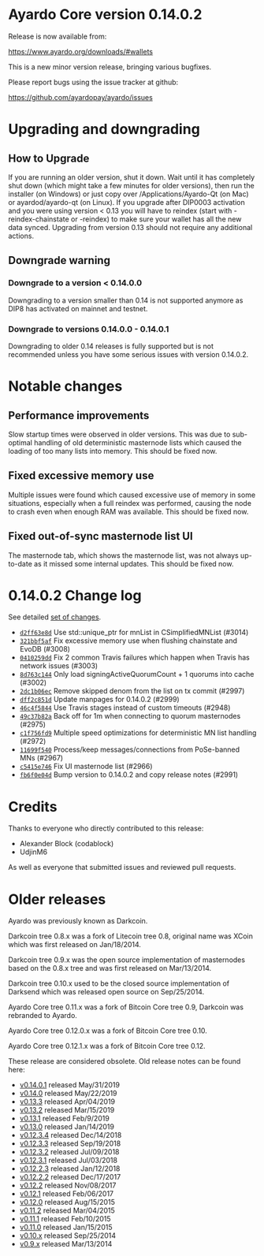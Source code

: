 Ayardo Core version 0.14.0.2
==========================

Release is now available from:

  <https://www.ayardo.org/downloads/#wallets>

This is a new minor version release, bringing various bugfixes.

Please report bugs using the issue tracker at github:

  <https://github.com/ayardopay/ayardo/issues>


Upgrading and downgrading
=========================

How to Upgrade
--------------

If you are running an older version, shut it down. Wait until it has completely
shut down (which might take a few minutes for older versions), then run the
installer (on Windows) or just copy over /Applications/Ayardo-Qt (on Mac) or
ayardod/ayardo-qt (on Linux). If you upgrade after DIP0003 activation and you were
using version < 0.13 you will have to reindex (start with -reindex-chainstate
or -reindex) to make sure your wallet has all the new data synced. Upgrading from
version 0.13 should not require any additional actions.

Downgrade warning
-----------------

### Downgrade to a version < 0.14.0.0

Downgrading to a version smaller than 0.14 is not supported anymore as DIP8 has
activated on mainnet and testnet.

### Downgrade to versions 0.14.0.0 - 0.14.0.1

Downgrading to older 0.14 releases is fully supported but is not
recommended unless you have some serious issues with version 0.14.0.2.

Notable changes
===============

Performance improvements
------------------------
Slow startup times were observed in older versions. This was due to sub-optimal handling of old
deterministic masternode lists which caused the loading of too many lists into memory. This should be
fixed now.

Fixed excessive memory use
--------------------------
Multiple issues were found which caused excessive use of memory in some situations, especially when
a full reindex was performed, causing the node to crash even when enough RAM was available. This should
be fixed now.

Fixed out-of-sync masternode list UI
------------------------------------
The masternode tab, which shows the masternode list, was not always up-to-date as it missed some internal
updates. This should be fixed now.

0.14.0.2 Change log
===================

See detailed [set of changes](https://github.com/ayardopay/ayardo/compare/v0.14.0.1...ayardopay:v0.14.0.2).

- [`d2ff63e8d`](https://github.com/ayardopay/ayardo/commit/d2ff63e8d) Use std::unique_ptr for mnList in CSimplifiedMNList (#3014)
- [`321bbf5af`](https://github.com/ayardopay/ayardo/commit/321bbf5af) Fix excessive memory use when flushing chainstate and EvoDB (#3008)
- [`0410259dd`](https://github.com/ayardopay/ayardo/commit/0410259dd) Fix 2 common Travis failures which happen when Travis has network issues (#3003)
- [`8d763c144`](https://github.com/ayardopay/ayardo/commit/8d763c144) Only load signingActiveQuorumCount + 1 quorums into cache (#3002)
- [`2dc1b06ec`](https://github.com/ayardopay/ayardo/commit/2dc1b06ec) Remove skipped denom from the list on tx commit (#2997)
- [`dff2c851d`](https://github.com/ayardopay/ayardo/commit/dff2c851d) Update manpages for 0.14.0.2 (#2999)
- [`46c4f5844`](https://github.com/ayardopay/ayardo/commit/46c4f5844) Use Travis stages instead of custom timeouts (#2948)
- [`49c37b82a`](https://github.com/ayardopay/ayardo/commit/49c37b82a) Back off for 1m when connecting to quorum masternodes (#2975)
- [`c1f756fd9`](https://github.com/ayardopay/ayardo/commit/c1f756fd9) Multiple speed optimizations for deterministic MN list handling (#2972)
- [`11699f540`](https://github.com/ayardopay/ayardo/commit/11699f540) Process/keep messages/connections from PoSe-banned MNs (#2967)
- [`c5415e746`](https://github.com/ayardopay/ayardo/commit/c5415e746) Fix UI masternode list (#2966)
- [`fb6f0e04d`](https://github.com/ayardopay/ayardo/commit/fb6f0e04d) Bump version to 0.14.0.2 and copy release notes (#2991)

Credits
=======

Thanks to everyone who directly contributed to this release:

- Alexander Block (codablock)
- UdjinM6

As well as everyone that submitted issues and reviewed pull requests.

Older releases
==============

Ayardo was previously known as Darkcoin.

Darkcoin tree 0.8.x was a fork of Litecoin tree 0.8, original name was XCoin
which was first released on Jan/18/2014.

Darkcoin tree 0.9.x was the open source implementation of masternodes based on
the 0.8.x tree and was first released on Mar/13/2014.

Darkcoin tree 0.10.x used to be the closed source implementation of Darksend
which was released open source on Sep/25/2014.

Ayardo Core tree 0.11.x was a fork of Bitcoin Core tree 0.9,
Darkcoin was rebranded to Ayardo.

Ayardo Core tree 0.12.0.x was a fork of Bitcoin Core tree 0.10.

Ayardo Core tree 0.12.1.x was a fork of Bitcoin Core tree 0.12.

These release are considered obsolete. Old release notes can be found here:

- [v0.14.0.1](https://github.com/ayardopay/ayardo/blob/master/doc/release-notes/ayardo/release-notes-0.14.0.1.md) released May/31/2019
- [v0.14.0](https://github.com/ayardopay/ayardo/blob/master/doc/release-notes/ayardo/release-notes-0.14.0.md) released May/22/2019
- [v0.13.3](https://github.com/ayardopay/ayardo/blob/master/doc/release-notes/ayardo/release-notes-0.13.3.md) released Apr/04/2019
- [v0.13.2](https://github.com/ayardopay/ayardo/blob/master/doc/release-notes/ayardo/release-notes-0.13.2.md) released Mar/15/2019
- [v0.13.1](https://github.com/ayardopay/ayardo/blob/master/doc/release-notes/ayardo/release-notes-0.13.1.md) released Feb/9/2019
- [v0.13.0](https://github.com/ayardopay/ayardo/blob/master/doc/release-notes/ayardo/release-notes-0.13.0.md) released Jan/14/2019
- [v0.12.3.4](https://github.com/ayardopay/ayardo/blob/master/doc/release-notes/ayardo/release-notes-0.12.3.4.md) released Dec/14/2018
- [v0.12.3.3](https://github.com/ayardopay/ayardo/blob/master/doc/release-notes/ayardo/release-notes-0.12.3.3.md) released Sep/19/2018
- [v0.12.3.2](https://github.com/ayardopay/ayardo/blob/master/doc/release-notes/ayardo/release-notes-0.12.3.2.md) released Jul/09/2018
- [v0.12.3.1](https://github.com/ayardopay/ayardo/blob/master/doc/release-notes/ayardo/release-notes-0.12.3.1.md) released Jul/03/2018
- [v0.12.2.3](https://github.com/ayardopay/ayardo/blob/master/doc/release-notes/ayardo/release-notes-0.12.2.3.md) released Jan/12/2018
- [v0.12.2.2](https://github.com/ayardopay/ayardo/blob/master/doc/release-notes/ayardo/release-notes-0.12.2.2.md) released Dec/17/2017
- [v0.12.2](https://github.com/ayardopay/ayardo/blob/master/doc/release-notes/ayardo/release-notes-0.12.2.md) released Nov/08/2017
- [v0.12.1](https://github.com/ayardopay/ayardo/blob/master/doc/release-notes/ayardo/release-notes-0.12.1.md) released Feb/06/2017
- [v0.12.0](https://github.com/ayardopay/ayardo/blob/master/doc/release-notes/ayardo/release-notes-0.12.0.md) released Aug/15/2015
- [v0.11.2](https://github.com/ayardopay/ayardo/blob/master/doc/release-notes/ayardo/release-notes-0.11.2.md) released Mar/04/2015
- [v0.11.1](https://github.com/ayardopay/ayardo/blob/master/doc/release-notes/ayardo/release-notes-0.11.1.md) released Feb/10/2015
- [v0.11.0](https://github.com/ayardopay/ayardo/blob/master/doc/release-notes/ayardo/release-notes-0.11.0.md) released Jan/15/2015
- [v0.10.x](https://github.com/ayardopay/ayardo/blob/master/doc/release-notes/ayardo/release-notes-0.10.0.md) released Sep/25/2014
- [v0.9.x](https://github.com/ayardopay/ayardo/blob/master/doc/release-notes/ayardo/release-notes-0.9.0.md) released Mar/13/2014

